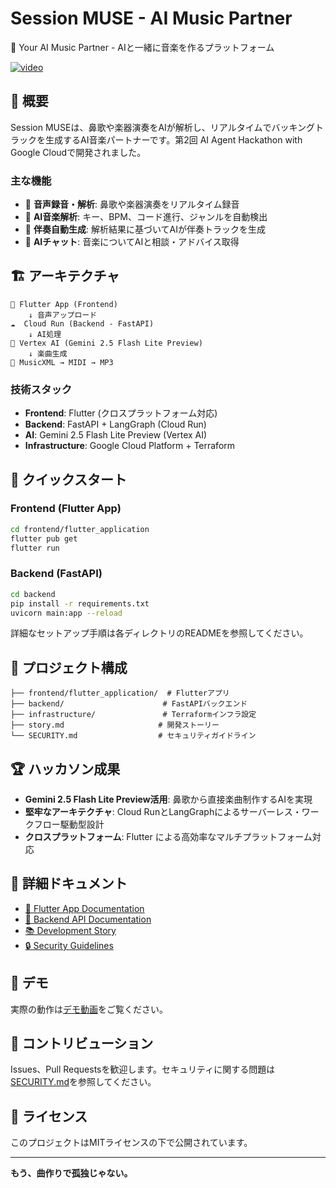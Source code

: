 # Session MUSE - AI Music Partner

🎵 Your AI Music Partner - AIと一緒に音楽を作るプラットフォーム

[![video](https://img.youtube.com/vi/y03-XEM2ZXc/0.jpg)](https://www.youtube.com/shorts/y03-XEM2ZXc)

## 🎯 概要

Session MUSEは、鼻歌や楽器演奏をAIが解析し、リアルタイムでバッキングトラックを生成するAI音楽パートナーです。第2回 AI Agent Hackathon with Google Cloudで開発されました。

### 主な機能
- 🎤 **音声録音・解析**: 鼻歌や楽器演奏をリアルタイム録音
- 🤖 **AI音楽解析**: キー、BPM、コード進行、ジャンルを自動検出
- 🎵 **伴奏自動生成**: 解析結果に基づいてAIが伴奏トラックを生成
- 💬 **AIチャット**: 音楽についてAIと相談・アドバイス取得

## 🏗️ アーキテクチャ

```
📱 Flutter App (Frontend)
    ↓ 音声アップロード
☁️  Cloud Run (Backend - FastAPI)
    ↓ AI処理
🧠 Vertex AI (Gemini 2.5 Flash Lite Preview)
    ↓ 楽曲生成
🎵 MusicXML → MIDI → MP3
```

### 技術スタック
- **Frontend**: Flutter (クロスプラットフォーム対応)
- **Backend**: FastAPI + LangGraph (Cloud Run)
- **AI**: Gemini 2.5 Flash Lite Preview (Vertex AI)
- **Infrastructure**: Google Cloud Platform + Terraform

## 🚀 クイックスタート

### Frontend (Flutter App)
```bash
cd frontend/flutter_application
flutter pub get
flutter run
```

### Backend (FastAPI)
```bash
cd backend
pip install -r requirements.txt
uvicorn main:app --reload
```

詳細なセットアップ手順は各ディレクトリのREADMEを参照してください。

## 📁 プロジェクト構成

```
├── frontend/flutter_application/  # Flutterアプリ
├── backend/                      # FastAPIバックエンド
├── infrastructure/               # Terraformインフラ設定
├── story.md                     # 開発ストーリー
└── SECURITY.md                  # セキュリティガイドライン
```

## 🏆 ハッカソン成果

- **Gemini 2.5 Flash Lite Preview活用**: 鼻歌から直接楽曲制作するAIを実現
- **堅牢なアーキテクチャ**: Cloud RunとLangGraphによるサーバーレス・ワークフロー駆動型設計
- **クロスプラットフォーム**: Flutter による高効率なマルチプラットフォーム対応

## 📖 詳細ドキュメント

- [📱 Flutter App Documentation](frontend/flutter_application/README.md)
- [🔧 Backend API Documentation](backend/README.md)
- [📚 Development Story](story.md)
- [🔒 Security Guidelines](SECURITY.md)

## 🎵 デモ

実際の動作は[デモ動画](https://www.youtube.com/shorts/y03-XEM2ZXc)をご覧ください。

## 🤝 コントリビューション

Issues、Pull Requestsを歓迎します。セキュリティに関する問題は[SECURITY.md](SECURITY.md)を参照してください。

## 📄 ライセンス

このプロジェクトはMITライセンスの下で公開されています。

---

**もう、曲作りで孤独じゃない。**